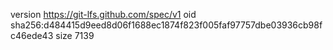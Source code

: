 version https://git-lfs.github.com/spec/v1
oid sha256:d484415d9eed8d06f1688ec1874f823f005faf97757dbe03936cb98fc46ede43
size 7139
